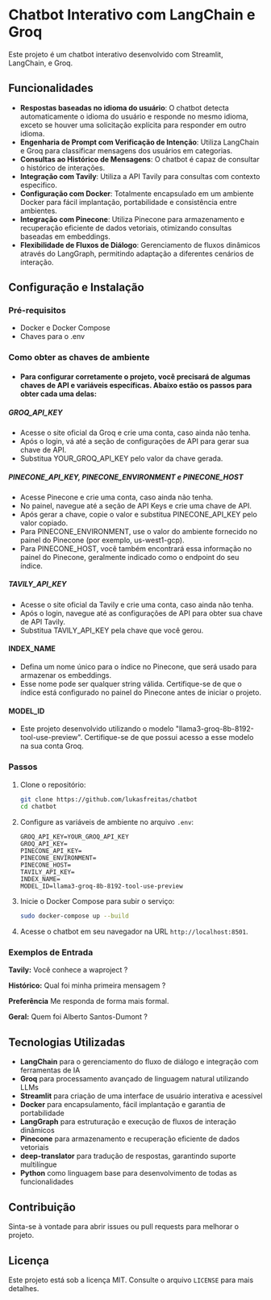 # Chatbot Interativo com LangChain e Groq

Este projeto é um chatbot interativo desenvolvido com Streamlit, LangChain, e Groq. 

## Funcionalidades

- **Respostas baseadas no idioma do usuário**: O chatbot detecta automaticamente o idioma do usuário e responde no mesmo idioma, exceto se houver uma solicitação explícita para responder em outro idioma.
- **Engenharia de Prompt com Verificação de Intenção**: Utiliza LangChain e Groq para classificar mensagens dos usuários em categorias.
- **Consultas ao Histórico de Mensagens**: O chatbot é capaz de consultar o histórico de interações.
- **Integração com Tavily**: Utiliza a API Tavily para consultas com contexto especifico.
- **Configuração com Docker**: Totalmente encapsulado em um ambiente Docker para fácil implantação, portabilidade e consistência entre ambientes.
- **Integração com Pinecone**: Utiliza Pinecone para armazenamento e recuperação eficiente de dados vetoriais, otimizando consultas baseadas em embeddings.
- **Flexibilidade de Fluxos de Diálogo**: Gerenciamento de fluxos dinâmicos através do LangGraph, permitindo adaptação a diferentes cenários de interação.

## Configuração e Instalação

### Pré-requisitos

- Docker e Docker Compose
- Chaves para o .env

### Como obter as chaves de ambiente
- #### Para configurar corretamente o projeto, você precisará de algumas chaves de API e variáveis específicas. Abaixo estão os passos para obter cada uma delas:

##### GROQ_API_KEY

- Acesse o site oficial da Groq e crie uma conta, caso ainda não tenha.
- Após o login, vá até a seção de configurações de API para gerar sua chave de API.   
- Substitua YOUR_GROQ_API_KEY pelo valor da chave gerada.
  
##### PINECONE_API_KEY, PINECONE_ENVIRONMENT e PINECONE_HOST

- Acesse Pinecone e crie uma conta, caso ainda não tenha.
- No painel, navegue até a seção de API Keys e crie uma chave de API.
- Após gerar a chave, copie o valor e substitua PINECONE_API_KEY pelo valor copiado.
- Para PINECONE_ENVIRONMENT, use o valor do ambiente fornecido no painel do Pinecone (por exemplo, us-west1-gcp).
- Para PINECONE_HOST, você também encontrará essa informação no painel do Pinecone, geralmente indicado como o endpoint do seu índice.

##### TAVILY_API_KEY

- Acesse o site oficial da Tavily e crie uma conta, caso ainda não tenha.
- Após o login, navegue até as configurações de API para obter sua chave de API Tavily.
- Substitua TAVILY_API_KEY pela chave que você gerou.

#### INDEX_NAME

- Defina um nome único para o índice no Pinecone, que será usado para armazenar os embeddings.
- Esse nome pode ser qualquer string válida. Certifique-se de que o índice está configurado no painel do Pinecone antes de iniciar o projeto.

#### MODEL_ID
- Este projeto desenvolvido utilizando o modelo "llama3-groq-8b-8192-tool-use-preview". Certifique-se de que possui acesso a esse modelo na sua conta Groq.

### Passos

1. Clone o repositório:

   ```bash
   git clone https://github.com/lukasfreitas/chatbot
   cd chatbot
   ```

2. Configure as variáveis de ambiente no arquivo `.env`:

   ```plaintext
   GROQ_API_KEY=YOUR_GROQ_API_KEY
   GROQ_API_KEY=
   PINECONE_API_KEY=
   PINECONE_ENVIRONMENT=
   PINECONE_HOST=
   TAVILY_API_KEY=
   INDEX_NAME=
   MODEL_ID=llama3-groq-8b-8192-tool-use-preview
   ```

3. Inicie o Docker Compose para subir o serviço:

   ```bash
   sudo docker-compose up --build
   ```

4. Acesse o chatbot em seu navegador na URL `http://localhost:8501`.

### Exemplos de Entrada
**Tavily:** Você conhece a waproject ?

**Histórico:** Qual foi minha primeira mensagem ?

**Preferência** Me responda de forma mais formal.

**Geral:** Quem foi Alberto Santos-Dumont ?

## Tecnologias Utilizadas

- **LangChain** para o gerenciamento do fluxo de diálogo e integração com ferramentas de IA
- **Groq** para processamento avançado de linguagem natural utilizando LLMs
- **Streamlit** para criação de uma interface de usuário interativa e acessível
- **Docker** para encapsulamento, fácil implantação e garantia de portabilidade
- **LangGraph** para estruturação e execução de fluxos de interação dinâmicos
- **Pinecone** para armazenamento e recuperação eficiente de dados vetoriais
- **deep-translator** para tradução de respostas, garantindo suporte multilíngue
- **Python** como linguagem base para desenvolvimento de todas as funcionalidades

## Contribuição

Sinta-se à vontade para abrir issues ou pull requests para melhorar o projeto.

## Licença

Este projeto está sob a licença MIT. Consulte o arquivo `LICENSE` para mais detalhes.
